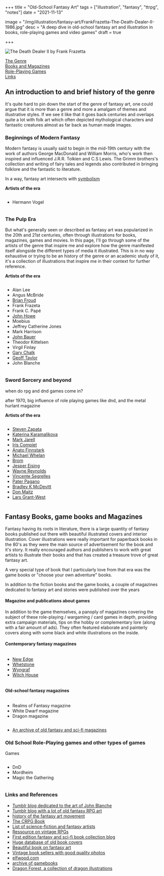 +++
title = "Old-School Fantasy Art"
tags = ["illustration", "fantasy", "ttrpg", "notes"]
date = "2021-11-13"

image = "/img/illustration/fantasy-art/FrankFrazetta-The-Death-Dealer-II-1986.jpg"
desc = "A deep dive in old-school fantasy art and illustration in books, role-playing games and video games"
draft = true

+++

<div class="half">

![The Death Dealer II by Frank Frazetta](/img/illustration/fantasy-art/FrankFrazetta-The-Death-Dealer-II-1986.jpg "The Death Dealer II by Frank Frazetta")

</div>

<div class="table-of-contents">

[The Genre](#an-introduction-to-the-genre)  
[Books and Magazines](#fantasy-books-and-magazines)  
[Role-Playing Games](#old-school-role-playing-games-and-other-types-of-games)  
[Links](#links-and-references)

</div>

## An introduction to and brief history of the genre

It's quite hard to pin down the start of the genre of fantasy art, one could argue that it is more than a genre and more a amalgam of themes and illustrative styles. If we see it like that it goes back centuries and overlaps quite a lot with folk art which often depicted mythological characters and fantastic creatures almost as far back as human made images.

### Beginnings of Modern Fantasy

Modern fantasy is usually said to begin in the mid-19th century with the work of authors George MacDonald and William Morris, who's work then inspired and influenced J.R.R. Tolkien and C.S Lewis. The Grimm brothers's collection and writing of fairy tales and legends also contributed in bringing folklore and the fantastic to literature.

In a way, fantasy art intersects with [symbolism](/works/illustration/symbolism/)

**Artists of the era**

<div class="columns medium-padding-bottom no-margin-inside">

- Hermann Vogel

</div>

### The Pulp Era

But what's generally seen or described as fantasy art was popularized in the 20th and 21st centuries, often through illustrations for books, magazines, games and movies. In this page, I'll go through some of the artists of the genre that inspire me and explore how the genre manifested itself alongside the different types of media it illustrated. This is in no way exhaustive or trying to be an history of the genre or an academic study of it, it's a collection of illustrations that inspire me in their context for further reference.

**Artists of the era**

<div class="columns medium-padding-bottom no-margin-inside">

- Alan Lee
- Angus McBride
- [Brian Froud](https://www.ferniebrae.com/brian-froud)
- Frank Frazeta
- Frank C. Papé
- [John Howe](https://www.john-howe.com/blog/)
- Moebius
- Jeffrey Catherine Jones
- Mark Harrison
- [John Bauer](https://johnbauerillustrations.com/)
- Theodor Kittelsen
- Virgil Finlay
- [Gary Chalk](http://garychalkillustration.com/)
- [Geoff Taylor](https://geofftaylor-artist.com/)
- John Blanche

</div>

### Sword Sorcery and beyond

when do rpg and dnd games come in?

after 1970, big influence of role playing games like dnd, and the metal hurlant magazine

**Artists of the era**

<div class="columns medium-padding-bottom no-margin-inside">

- [Steven Zapata](https://www.stevenzapata.com/)
- [Katerina Karamalikova](https://www.instagram.com/kara_malikova.art/)
- [Mark Jarell](https://markjarrellart.com)
- [Iris Compiet](https://iriscompiet.art/)
- [Anato Finnstark](https://anto-finnstark.artstation.com/)
- [Michael Whelan](https://www.michaelwhelan.com/)
- [Brom](https://www.bromart.com/)
- [Jesper Ejsing](http://jesperejsing.com/)
- [Wayne Reynolds](https://www.waynereynolds.com/)
- [Vincente Segrelles](http://www.segrelles.com/)
- [Pater Pagano](https://peterpaganographics.com/)
- [Bradley K McDevitt](http://www.bradleykmcdevitt.net/art.htm)
- [Don Maitz](https://www.paravia.com/DonMaitz/index.php)
- [Lars Grant-West](https://www.larsgrantwest.com/)

</div>

## Fantasy Books, game books and Magazines

Fantasy having its roots in literature, there is a large quantity of fantasy books published out there with beautiful illustrated covers and interior illustration. Cover illustrations were really important for paperback books in the 80's as they were the main source of advertisement for the book and it's story. It really encouraged authors and publishers to work with great artists to illustrate their books and that has created a treasure trove of great fantasy art.

A very special type of book that I particularly love from that era was the game books or "choose your own adventure" books.

In addition to the fiction books and the game books, a couple of magazines dedicated to fantasy art and stories were published over the years

#### Magazine and publications about games

In addition to the game themselves, a panoply of magazines covering the subject of these role-playing / wargaming / card games in depth, providing extra campaign materials, tips on the hobby or complementary lore (along with a fair amount of ads). They often featured elaborate and painterly covers along with some black and white illustrations on the inside.

#### Contemporary fantasy magazines

<div class="columns medium-padding-bottom no-margin-inside">

- [New Edge](https://newedgeswordandsorcery.com/)
- [Whetstone](https://whetstonemag.blogspot.com/)
- [Wyngraf](https://wyngraf.com/)
- [Witch House](https://witchhousemag.blogspot.com/)

</div>

#### Old-school fantasy magazines

<div class="columns medium-padding-bottom no-margin-inside">

- Realms of Fantasy magazine
- White Dwarf magazine
- Dragon magazine

</div>


- [An archive of old fantasy and sci-fi magazines](http://www.luminist.org/archives/SF/)


### Old School Role-Playing games and other types of games

Games

<div class="columns medium-padding-bottom no-margin-inside">

- DnD  
- Mordheim  
- Magic the Gathering

</div>

### Links and References

- [Tumblr blog dedicated to the art of John Blanche](https://gothicpunk.tumblr.com/)
- [Tumblr blog with a lot of old fantasy RPG art](https://oldschoolfrp.tumblr.com/)
- [history of the fantasy art movement](http://www.arthistoryarchive.com/arthistory/fantasy/)
- [The CRPG Book](https://crpgbook.wordpress.com/)
- [List of science-fiction and fantasy artists](https://en.wikipedia.org/wiki/List_of_science_fiction_and_fantasy_artists)
- [Ressource on vintage RPGs](https://www.vintagerpg.com/)  
- [First edition fantasy and sci-fi book collection blog](http://firsteditionfantasy.blogspot.com/)  
- [Huge database of old book covers](https://www.coverbrowser.com/)  
- [Beautiful book on fantasy art](https://www.taschen.com/pages/en/catalogue/graphic_design/all/01182/facts.masterpieces_of_fantasy_art.htm)  
- [Vintage book sellers with good quality photos](https://www.lwcurrey.com/)
- [elfwood.com](http://web.archive.org/web/20010622100806/http://elfwood.lysator.liu.se/elfwood.html)
- [archive of gamebooks](https://gamebooks.org/Series/List)
- [Dragon Forest, a collection of dragon illustrations](http://gistlabs.net/Dragon_Forest/frame.htm)
